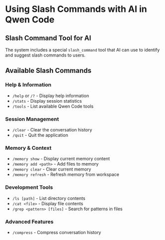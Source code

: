 # Using Slash Commands with AI in Qwen Code

## Slash Command Tool for AI
The system includes a special `slash_command` tool that AI can use to identify and suggest slash commands to users.

## Available Slash Commands

### Help & Information
- `/help` or `/?` - Display help information
- `/stats` - Display session statistics
- `/tools` - List available Qwen Code tools

### Session Management
- `/clear` - Clear the conversation history
- `/quit` - Quit the application

### Memory & Context
- `/memory show` - Display current memory content
- `/memory add <path>` - Add files to memory
- `/memory clear` - Clear current memory
- `/memory refresh` - Refresh memory from workspace

### Development Tools
- `/ls [path]` - List directory contents
- `/cat <file>` - Display file contents
- `/grep <pattern> [files]` - Search for patterns in files

### Advanced Features
- `/compress` - Compress conversation history